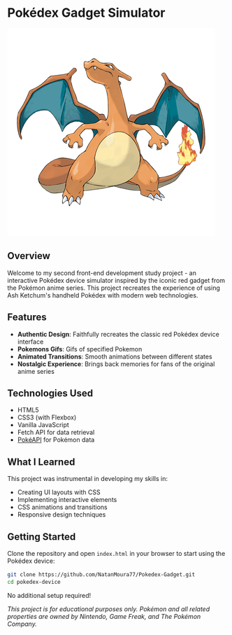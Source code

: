 # Pokédex Gadget Simulator

![Pokédex Device](https://raw.githubusercontent.com/PokeAPI/sprites/master/sprites/pokemon/other/official-artwork/6.png)
## Overview

Welcome to my second front-end development study project - an interactive Pokédex device simulator inspired by the iconic red gadget from the Pokémon anime series. This project recreates the experience of using Ash Ketchum's handheld Pokédex with modern web technologies.

## Features

- **Authentic Design**: Faithfully recreates the classic red Pokédex device interface
- **Pokemons Gifs**: Gifs of specified Pokemon
- **Animated Transitions**: Smooth animations between different states
- **Nostalgic Experience**: Brings back memories for fans of the original anime series

## Technologies Used

- HTML5
- CSS3 (with Flexbox)
- Vanilla JavaScript
- Fetch API for data retrieval
- [PokéAPI](https://pokeapi.co/) for Pokémon data

## What I Learned

This project was instrumental in developing my skills in:
- Creating UI layouts with CSS
- Implementing interactive elements
- CSS animations and transitions
- Responsive design techniques

## Getting Started

Clone the repository and open `index.html` in your browser to start using the Pokédex device:

```bash
git clone https://github.com/NatanMoura77/Pokedex-Gadget.git
cd pokedex-device
```

No additional setup required!

*This project is for educational purposes only. Pokémon and all related properties are owned by Nintendo, Game Freak, and The Pokémon Company.*
